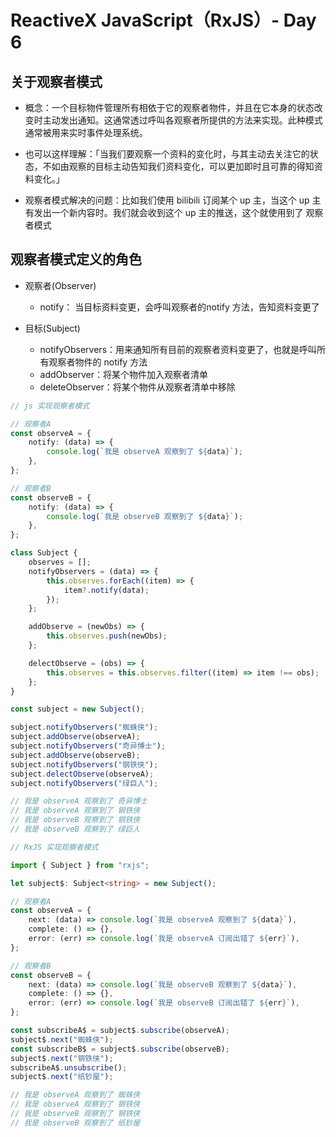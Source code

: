 # ReactiveX JavaScript（RxJS）- Day 6

## 关于观察者模式

* 概念：一个目标物件管理所有相依于它的观察者物件，并且在它本身的状态改变时主动发出通知。这通常透过呼叫各观察者所提供的方法来实现。此种模式通常被用来实时事件处理系统。

* 也可以这样理解：「当我们要观察一个资料的变化时，与其主动去关注它的状态，不如由观察的目标主动告知我们资料变化，可以更加即时且可靠的得知资料变化。」

* 观察者模式解决的问题：比如我们使用 bilibili 订阅某个 up 主，当这个 up 主有发出一个新内容时。我们就会收到这个 up 主的推送，这个就使用到了 观察者模式

## 观察者模式定义的角色
* 观察者(Observer)
	*	notify： 当目标资料变更，会呼叫观察者的notify 方法，告知资料变更了

* 目标(Subject)
	*	notifyObservers：用来通知所有目前的观察者资料变更了，也就是呼叫所有观察者物件的 notify 方法
	*	addObserver：将某个物件加入观察者清单
	*	deleteObserver：将某个物件从观察者清单中移除


```typescript
// js 实现观察者模式

// 观察者A
const observeA = {
	notify: (data) => {
		console.log(`我是 observeA 观察到了 ${data}`);
	},
};

// 观察者B
const observeB = {
	notify: (data) => {
		console.log(`我是 observeB 观察到了 ${data}`);
	},
};

class Subject {
	observes = [];
	notifyObservers = (data) => {
		this.observes.forEach((item) => {
			item?.notify(data);
		});
	};

	addObserve = (newObs) => {
		this.observes.push(newObs);
	};

	delectObserve = (obs) => {
		this.observes = this.observes.filter((item) => item !== obs);
	};
}

const subject = new Subject();

subject.notifyObservers("蜘蛛侠");
subject.addObserve(observeA);
subject.notifyObservers("奇异博士");
subject.addObserve(observeB);
subject.notifyObservers("钢铁侠");
subject.delectObserve(observeA);
subject.notifyObservers("绿巨人");

// 我是 observeA 观察到了 奇异博士
// 我是 observeA 观察到了 钢铁侠
// 我是 observeB 观察到了 钢铁侠
// 我是 observeB 观察到了 绿巨人
```


```typescript
// RxJS 实现观察者模式

import { Subject } from "rxjs";

let subject$: Subject<string> = new Subject();

// 观察者A
const observeA = {
	next: (data) => console.log(`我是 observeA 观察到了 ${data}`),
	complete: () => {},
	error: (err) => console.log(`我是 observeA 订阅出错了 ${err}`),
};

// 观察者B
const observeB = {
	next: (data) => console.log(`我是 observeB 观察到了 ${data}`),
	complete: () => {},
	error: (err) => console.log(`我是 observeB 订阅出错了 ${err}`),
};

const subscribeA$ = subject$.subscribe(observeA);
subject$.next("蜘蛛侠");
const subscribeB$ = subject$.subscribe(observeB);
subject$.next("钢铁侠");
subscribeA$.unsubscribe();
subject$.next("纸钞屋");

// 我是 observeA 观察到了 蜘蛛侠
// 我是 observeA 观察到了 钢铁侠
// 我是 observeB 观察到了 钢铁侠
// 我是 observeB 观察到了 纸钞屋

```